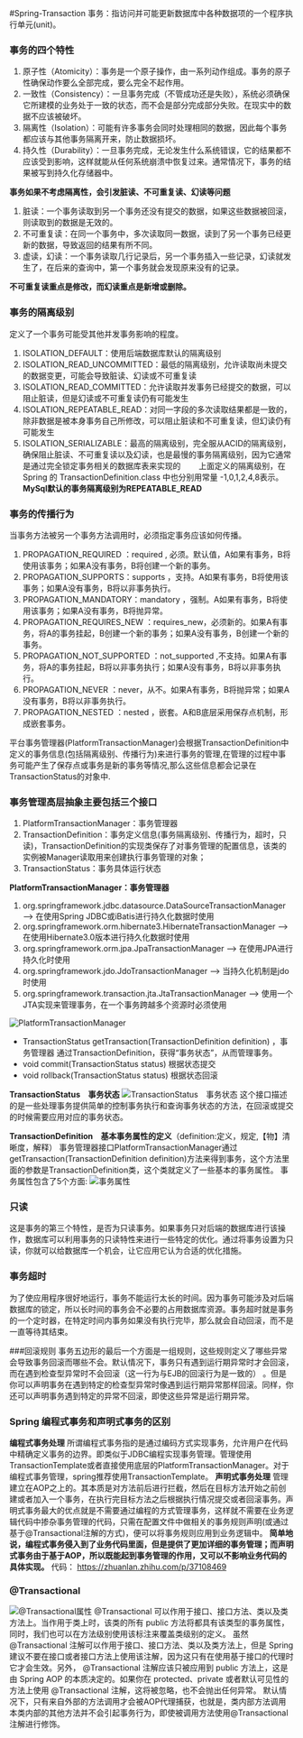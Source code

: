 #Spring-Transaction
事务：指访问并可能更新数据库中各种数据项的一个程序执行单元(unit)。

### 事务的四个特性
1. 原子性（Atomicity）：事务是一个原子操作，由一系列动作组成。事务的原子性确保动作要么全部完成，要么完全不起作用。
2. 一致性（Consistency）：一旦事务完成（不管成功还是失败），系统必须确保它所建模的业务处于一致的状态，而不会是部分完成部分失败。在现实中的数据不应该被破坏。
3. 隔离性（Isolation）：可能有许多事务会同时处理相同的数据，因此每个事务都应该与其他事务隔离开来，防止数据损坏。
4. 持久性（Durability）：一旦事务完成，无论发生什么系统错误，它的结果都不应该受到影响，这样就能从任何系统崩溃中恢复过来。通常情况下，事务的结果被写到持久化存储器中。

**事务如果不考虑隔离性，会引发脏读、不可重复读、幻读等问题**
1. 脏读：一个事务读取到另一个事务还没有提交的数据，如果这些数据被回滚，则读取到的数据是无效的。
2. 不可重复读：在同一个事务中，多次读取同一数据，读到了另一个事务已经更新的数据，导致返回的结果有所不同。
3. 虚读，幻读：一个事务读取几行记录后，另一个事务插入一些记录，幻读就发生了，在后来的查询中，第一个事务就会发现原来没有的记录。

**不可重复读重点是修改，而幻读重点是新增或删除。**

### 事务的隔离级别
定义了一个事务可能受其他并发事务影响的程度。
1. ISOLATION_DEFAULT：使用后端数据库默认的隔离级别
2. ISOLATION_READ_UNCOMMITTED：最低的隔离级别，允许读取尚未提交的数据变更，可能会导致脏读、幻读或不可重复读
3. ISOLATION_READ_COMMITTED：允许读取并发事务已经提交的数据，可以阻止脏读，但是幻读或不可重复读仍有可能发生
4. ISOLATION_REPEATABLE_READ：对同一字段的多次读取结果都是一致的，除非数据是被本身事务自己所修改，可以阻止脏读和不可重复读，但幻读仍有可能发生
5. ISOLATION_SERIALIZABLE：最高的隔离级别，完全服从ACID的隔离级别，确保阻止脏读、不可重复读以及幻读，也是最慢的事务隔离级别，因为它通常是通过完全锁定事务相关的数据库表来实现的
　　上面定义的隔离级别，在 Spring 的 TransactionDefinition.class 中也分别用常量 -1,0,1,2,4,8表示。
    **MySql默认的事务隔离级别为REPEATABLE_READ**

### 事务的传播行为
当事务方法被另一个事务方法调用时，必须指定事务应该如何传播。
1. PROPAGATION_REQUIRED ：required , 必须。默认值，A如果有事务，B将使用该事务；如果A没有事务，B将创建一个新的事务。
2. PROPAGATION_SUPPORTS：supports ，支持。A如果有事务，B将使用该事务；如果A没有事务，B将以非事务执行。
3. PROPAGATION_MANDATORY：mandatory ，强制。A如果有事务，B将使用该事务；如果A没有事务，B将抛异常。
4. PROPAGATION_REQUIRES_NEW ：requires_new，必须新的。如果A有事务，将A的事务挂起，B创建一个新的事务；如果A没有事务，B创建一个新的事务。
5. PROPAGATION_NOT_SUPPORTED ：not_supported ,不支持。如果A有事务，将A的事务挂起，B将以非事务执行；如果A没有事务，B将以非事务执行。
6. PROPAGATION_NEVER ：never，从不。如果A有事务，B将抛异常；如果A没有事务，B将以非事务执行。
7. PROPAGATION_NESTED ：nested ，嵌套。A和B底层采用保存点机制，形成嵌套事务。

平台事务管理器(PlatformTransactionManager)会根据TransactionDefinition中定义的事务信息(包括隔离级别、传播行为)来进行事务的管理,在管理的过程中事务可能产生了保存点或事务是新的事务等情况,那么这些信息都会记录在TransactionStatus的对象中.

### 事务管理高层抽象主要包括三个接口
1. PlatformTransactionManager：事务管理器
2. TransactionDefinition：事务定义信息(事务隔离级别、传播行为，超时，只读)，TransactionDefinition的实现类保存了对事务管理的配置信息，该类的实例被Manager读取用来创建执行事务管理的对象；
3. TransactionStatus：事务具体运行状态

**PlatformTransactionManager：事务管理器**
1. org.springframework.jdbc.datasource.DataSourceTransactionManager ——> 在使用Spring JDBC或iBatis进行持久化数据时使用
2. org.springframework.orm.hibernate3.HibernateTransactionManager ——> 在使用Hibernate3.0版本进行持久化数据时使用
3. org.springframework.orm.jpa.JpaTransactionManager ——> 在使用JPA进行持久化时使用
4. org.springframework.jdo.JdoTransactionManager ——> 当持久化机制是jdo时使用
5. org.springframework.transaction.jta.JtaTransactionManager ——> 使用一个JTA实现来管理事务，在一个事务跨越多个资源时必须使用

![PlatformTransactionManager](https://pic4.zhimg.com/80/v2-f38bb22c0b74d5fb3493fabfeb7e342b_hd.jpg "PlatformTransactionManager")
* TransactionStatus getTransaction(TransactionDefinition definition) ，事务管理器 通过TransactionDefinition，获得“事务状态”，从而管理事务。
* void commit(TransactionStatus status) 根据状态提交
* void rollback(TransactionStatus status) 根据状态回滚

**TransactionStatus　事务状态**
![TransactionStatus　事务状态](https://pic4.zhimg.com/v2-cd50fb8aed2e35530a65f19a35aafebb_r.jpg "TransactionStatus　事务状态")
这个接口描述的是一些处理事务提供简单的控制事务执行和查询事务状态的方法，在回滚或提交的时候需要应用对应的事务状态。

**TransactionDefinition　基本事务属性的定义**（definition:定义，规定,【物】清晰度，解释）
事务管理器接口PlatformTransactionManager通过getTransaction(TransactionDefinition definition)方法来得到事务，这个方法里面的参数是TransactionDefinition类，这个类就定义了一些基本的事务属性。
事务属性包含了5个方面:
![事务属性](https://pic2.zhimg.com/80/v2-cd231c2885ac72a3348e9e2c7fe00749_hd.jpg "事务属性")

### 只读
这是事务的第三个特性，是否为只读事务。如果事务只对后端的数据库进行该操作，数据库可以利用事务的只读特性来进行一些特定的优化。通过将事务设置为只读，你就可以给数据库一个机会，让它应用它认为合适的优化措施。

### 事务超时
为了使应用程序很好地运行，事务不能运行太长的时间。因为事务可能涉及对后端数据库的锁定，所以长时间的事务会不必要的占用数据库资源。事务超时就是事务的一个定时器，在特定时间内事务如果没有执行完毕，那么就会自动回滚，而不是一直等待其结束。

###回滚规则
事务五边形的最后一个方面是一组规则，这些规则定义了哪些异常会导致事务回滚而哪些不会。默认情况下，事务只有遇到运行期异常时才会回滚，而在遇到检查型异常时不会回滚（这一行为与EJB的回滚行为是一致的） 。但是你可以声明事务在遇到特定的检查型异常时像遇到运行期异常那样回滚。同样，你还可以声明事务遇到特定的异常不回滚，即使这些异常是运行期异常。

### Spring 编程式事务和声明式事务的区别
**编程式事务处理**
所谓编程式事务指的是通过编码方式实现事务，允许用户在代码中精确定义事务的边界。即类似于JDBC编程实现事务管理。管理使用TransactionTemplate或者直接使用底层的PlatformTransactionManager。对于编程式事务管理，spring推荐使用TransactionTemplate。
**声明式事务处理**
管理建立在AOP之上的。其本质是对方法前后进行拦截，然后在目标方法开始之前创建或者加入一个事务，在执行完目标方法之后根据执行情况提交或者回滚事务。声明式事务最大的优点就是不需要通过编程的方式管理事务，这样就不需要在业务逻辑代码中掺杂事务管理的代码，只需在配置文件中做相关的事务规则声明(或通过基于@Transactional注解的方式)，便可以将事务规则应用到业务逻辑中。
**简单地说，编程式事务侵入到了业务代码里面，但是提供了更加详细的事务管理；而声明式事务由于基于AOP，所以既能起到事务管理的作用，又可以不影响业务代码的具体实现。**
代码：
https://zhuanlan.zhihu.com/p/37108469

### @Transactional
![@Transactional属性](/Transactional.png "@Transactional属性")
@Transactional 可以作用于接口、接口方法、类以及类方法上。当作用于类上时，该类的所有 public 方法将都具有该类型的事务属性，同时，我们也可以在方法级别使用该标注来覆盖类级别的定义。
虽然 @Transactional 注解可以作用于接口、接口方法、类以及类方法上，但是 Spring 建议不要在接口或者接口方法上使用该注解，因为这只有在使用基于接口的代理时它才会生效。另外， @Transactional 注解应该只被应用到 public 方法上，这是由 Spring AOP 的本质决定的。如果你在 protected、private 或者默认可见性的方法上使用 @Transactional 注解，这将被忽略，也不会抛出任何异常。
默认情况下，只有来自外部的方法调用才会被AOP代理捕获，也就是，类内部方法调用本类内部的其他方法并不会引起事务行为，即使被调用方法使用@Transactional注解进行修饰。
